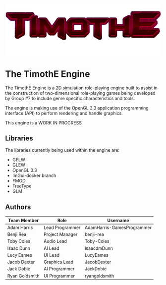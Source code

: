 <p align="center">
<img width="500" src="https://github.com/Timothy-Needs-to-Die/TimothE/blob/d42c760a7e2f53a3ae6db48032a8a797655e50ae/TimothE/Resources/Images/TimothE%20Red.png" alt="TimothE Logo">
</p>

# The TimothE Engine

The TimothE Engine is a 2D simulation role-playing engine built to assist in the construction of two-dimensional role-playing games being developed by Group #7 to include genre specific characteristics and tools. 

The engine is making use of the OpenGL 3.3 application programming interface (API) to perform rendering and handle graphics.

This engine is a WORK IN PROGRESS

## Libraries

The libraries currently being used within the engine are:

- GFLW
- GLEW
- OpenGL 3.3
- ImGui-docker branch
- FMOD
- FreeType
- GLM

## Authors
| Team Member | Role | Username |
| -------------- | ----------- | ----------- |
| Adam Harris | Lead Programmer | AdamHarris-GamesProgrammer |
| Benji Rea | Project Manager | benji-rea |
| Toby Coles | Audio Lead | Toby-Coles |
| Isaac Dunn | AI Lead | IsaacdmDunn |
| Lucy Eames | UI Lead | LucyEames |
| Jacob Dexter | Graphics Lead | JacobDexter |
| Jack Dobie | AI Programmer | JackDobie |
| Ryan Goldsmith | UI Programmer | ryangoldsmith |

